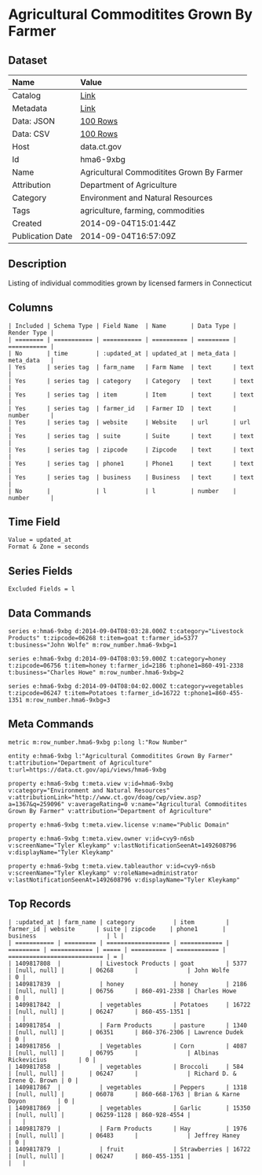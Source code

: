 # Agricultural Commoditites Grown By Farmer

## Dataset

| Name | Value |
| :--- | :---- |
| Catalog | [Link](https://catalog.data.gov/dataset/agricultural-commoditites-grown-by-farmer) |
| Metadata | [Link](https://data.ct.gov/api/views/hma6-9xbg) |
| Data: JSON | [100 Rows](https://data.ct.gov/api/views/hma6-9xbg/rows.json?max_rows=100) |
| Data: CSV | [100 Rows](https://data.ct.gov/api/views/hma6-9xbg/rows.csv?max_rows=100) |
| Host | data.ct.gov |
| Id | hma6-9xbg |
| Name | Agricultural Commoditites Grown By Farmer |
| Attribution | Department of Agriculture |
| Category | Environment and Natural Resources |
| Tags | agriculture, farming, commodities |
| Created | 2014-09-04T15:01:44Z |
| Publication Date | 2014-09-04T16:57:09Z |

## Description

Listing of individual commodities grown by licensed farmers in Connecticut

## Columns

```ls
| Included | Schema Type | Field Name  | Name       | Data Type | Render Type |
| ======== | =========== | =========== | ========== | ========= | =========== |
| No       | time        | :updated_at | updated_at | meta_data | meta_data   |
| Yes      | series tag  | farm_name   | Farm Name  | text      | text        |
| Yes      | series tag  | category    | Category   | text      | text        |
| Yes      | series tag  | item        | Item       | text      | text        |
| Yes      | series tag  | farmer_id   | Farmer ID  | text      | number      |
| Yes      | series tag  | website     | Website    | url       | url         |
| Yes      | series tag  | suite       | Suite      | text      | text        |
| Yes      | series tag  | zipcode     | Zipcode    | text      | text        |
| Yes      | series tag  | phone1      | Phone1     | text      | text        |
| Yes      | series tag  | business    | Business   | text      | text        |
| No       |             | l           | l          | number    | number      |
```

## Time Field

```ls
Value = updated_at
Format & Zone = seconds
```

## Series Fields

```ls
Excluded Fields = l
```

## Data Commands

```ls
series e:hma6-9xbg d:2014-09-04T08:03:28.000Z t:category="Livestock Products" t:zipcode=06268 t:item=goat t:farmer_id=5377 t:business="John Wolfe" m:row_number.hma6-9xbg=1

series e:hma6-9xbg d:2014-09-04T08:03:59.000Z t:category=honey t:zipcode=06756 t:item=honey t:farmer_id=2186 t:phone1=860-491-2338 t:business="Charles Howe" m:row_number.hma6-9xbg=2

series e:hma6-9xbg d:2014-09-04T08:04:02.000Z t:category=vegetables t:zipcode=06247 t:item=Potatoes t:farmer_id=16722 t:phone1=860-455-1351 m:row_number.hma6-9xbg=3
```

## Meta Commands

```ls
metric m:row_number.hma6-9xbg p:long l:"Row Number"

entity e:hma6-9xbg l:"Agricultural Commoditites Grown By Farmer" t:attribution="Department of Agriculture" t:url=https://data.ct.gov/api/views/hma6-9xbg

property e:hma6-9xbg t:meta.view v:id=hma6-9xbg v:category="Environment and Natural Resources" v:attributionLink="http://www.ct.gov/doag/cwp/view.asp?a=1367&q=259096" v:averageRating=0 v:name="Agricultural Commoditites Grown By Farmer" v:attribution="Department of Agriculture"

property e:hma6-9xbg t:meta.view.license v:name="Public Domain"

property e:hma6-9xbg t:meta.view.owner v:id=cvy9-n6sb v:screenName="Tyler Kleykamp" v:lastNotificationSeenAt=1492608796 v:displayName="Tyler Kleykamp"

property e:hma6-9xbg t:meta.view.tableauthor v:id=cvy9-n6sb v:screenName="Tyler Kleykamp" v:roleName=administrator v:lastNotificationSeenAt=1492608796 v:displayName="Tyler Kleykamp"
```

## Top Records

```ls
| :updated_at | farm_name | category           | item         | farmer_id | website      | suite | zipcode    | phone1       | business                    | l | 
| =========== | ========= | ================== | ============ | ========= | ============ | ===== | ========== | ============ | =========================== | = | 
| 1409817808  |           | Livestock Products | goat         | 5377      | [null, null] |       | 06268      |              | John Wolfe                  | 0 | 
| 1409817839  |           | honey              | honey        | 2186      | [null, null] |       | 06756      | 860-491-2338 | Charles Howe                | 0 | 
| 1409817842  |           | vegetables         | Potatoes     | 16722     | [null, null] |       | 06247      | 860-455-1351 |                             |   | 
| 1409817854  |           | Farm Products      | pasture      | 1340      | [null, null] |       | 06351      | 860-376-2306 | Lawrence Dudek              | 0 | 
| 1409817856  |           | Vegetables         | Corn         | 4087      | [null, null] |       | 06795      |              | Albinas Rickevicius         | 0 | 
| 1409817858  |           | vegetables         | Broccoli     | 584       | [null, null] |       | 06247      |              | Richard D. & Irene Q. Brown | 0 | 
| 1409817867  |           | vegetables         | Peppers      | 1318      | [null, null] |       | 06078      | 860-668-1763 | Brian & Karne Doyon         | 0 | 
| 1409817869  |           | vegetables         | Garlic       | 15350     | [null, null] |       | 06259-1128 | 860-928-4554 |                             |   | 
| 1409817879  |           | Farm Products      | Hay          | 1976      | [null, null] |       | 06483      |              | Jeffrey Haney               | 0 | 
| 1409817879  |           | fruit              | Strawberries | 16722     | [null, null] |       | 06247      | 860-455-1351 |                             |   | 
```